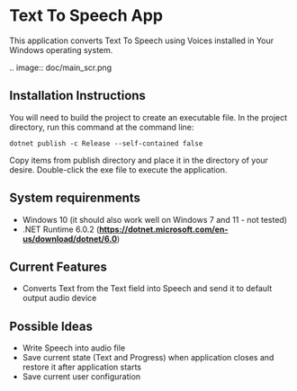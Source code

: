 # Text To Speech App
This application converts Text To Speech using Voices installed in Your Windows operating system.

.. image:: doc/main_scr.png

## Installation Instructions
You will need to build the project to create an executable file.
In the project directory, run this command at the command line:

    dotnet publish -c Release --self-contained false

Copy items from publish directory and place it in the directory of your desire. Double-click the exe file to execute the application.

## System requirenments
  * Windows 10 (it should also work well on Windows 7 and 11 - not tested)
  * .NET Runtime 6.0.2 (**https://dotnet.microsoft.com/en-us/download/dotnet/6.0**)
  
## Current Features
 * Converts Text from the Text field into Speech and send it to default output audio device 

## Possible Ideas
 * Write Speech into audio file
 * Save current state (Text and Progress) when application closes and restore it after application starts
 * Save current user configuration
